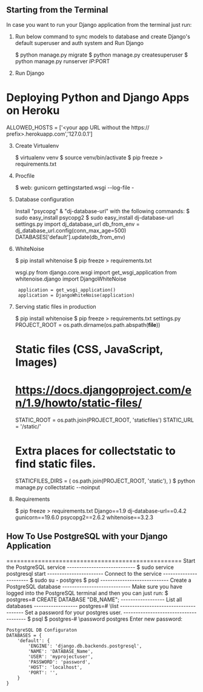 ## Starting from the Terminal

In case you want to run your Django application from the terminal just run:

1) Run below command to sync models to database and create Django's default superuser and auth system and Run Django

    $ python manage.py migrate
    $ python manage.py createsuperuser
    $ python manage.py runserver $IP:$PORT

2) Run Django

    

# Deploying Python and Django Apps on Heroku
ALLOWED_HOSTS = ['<your app URL without the https:// prefix>.herokuapp.com','127.0.0.1']

3) Create Virtualenv

    $ virtualenv venv
    $ source venv/bin/activate
    $ pip freeze > requirements.txt

4) Procfile

    $ web: gunicorn gettingstarted.wsgi --log-file -

5) Database configuration

    Install "psycopg" & "dj-database-url" with the following commands:
    $ sudo easy_install psycopg2
    $ sudo easy_install dj-database-url
    settings.py
        import dj_database_url
        db_from_env = dj_database_url.config(conn_max_age=500)
        DATABASES['default'].update(db_from_env)

6) WhiteNoise

    $ pip install whitenoise
    $ pip freeze > requirements.txt
    
    wsgi.py
        from django.core.wsgi import get_wsgi_application
        from whitenoise.django import DjangoWhiteNoise
        
        application = get_wsgi_application()
        application = DjangoWhiteNoise(application)

7) Serving static files in production

    $ pip install whitenoise
    $ pip freeze > requirements.txt
    settings.py
    PROJECT_ROOT = os.path.dirname(os.path.abspath(__file__))
    
    # Static files (CSS, JavaScript, Images)
    # https://docs.djangoproject.com/en/1.9/howto/static-files/
    STATIC_ROOT = os.path.join(PROJECT_ROOT, 'staticfiles')
    STATIC_URL = '/static/'
    
    # Extra places for collectstatic to find static files.
    STATICFILES_DIRS = (
        os.path.join(PROJECT_ROOT, 'static'),
    )
    $ python manage.py collectstatic --noinput


8) Requirements

    $ pip freeze > requirements.txt
        Django==1.9
        dj-database-url==0.4.2
        gunicorn==19.6.0
        psycopg2==2.6.2
        whitenoise==3.2.3

## How To Use PostgreSQL with your Django Application
==================================================
    Start the PostgreSQL service
    ----------------------------
    $ sudo service postgresql start
    -----------------------
    Connect to the service
    -----------------------
    $ sudo su - postgres
    $ psql
    ----------------------------
    Create a PostgreSQL database
    ----------------------------
    Make sure you have logged into the PostgreSQL terminal and then you can just run:
    $ postgres=# CREATE DATABASE "DB_NAME";
    ------------------
    List all databases
    ------------------
    postgres=# \list
    --------------------------------------
    Set a password for your postgres user.
    --------------------------------------
    $ psql
    $ postgres-# \password postgres
    Enter new password:
    
    PostgreSQL DB Configuraton
    DATABASES = {
        'default': {
            'ENGINE': 'django.db.backends.postgresql',
            'NAME': 'DATABASE_Name',
            'USER': 'myprojectuser',
            'PASSWORD': 'password',
            'HOST': 'localhost',
            'PORT': '',
        }
    }